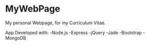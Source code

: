 # MyWebPage
My personal Webpage, for my Curriculum Vitae.

App Developed with: 
  -Node.js
  -Express
  -jQuery
  -Jade
  -Bootstrap
  -MongoDB
